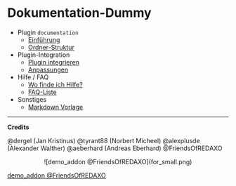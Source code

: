 # Dokumentation-Dummy

- Plugin `documentation`
    - [Einführung](main_intro.md)
    - [Ordner-Struktur](main_folder.md)
- Plugin-Integration
    - [Plugin integrieren](howto_copy.md)
    - [Anpassungen](howto_customize.md)
- Hilfe / FAQ
    - [Wo finde ich Hilfe?](help_where.md)
    - [FAQ-Liste](help_faq.md)
- Sonstiges
    - [Markdown Vorlage](_vorlage.md)

---

**Credits**

@dergel (Jan Kristinus)
@tyrant88 (Norbert Micheel)
@alexplusde (Alexander Walther)
@aeberhard (Andreas Eberhard)
@FriendsOfREDAXO

<p style="text-align:center">
![demo_addon @FriendsOfREDAXO](for_small.png)
</p>

[demo_addon @FriendsOfREDAXO](https://github.com/FriendsOfREDAXO/demo_addon)